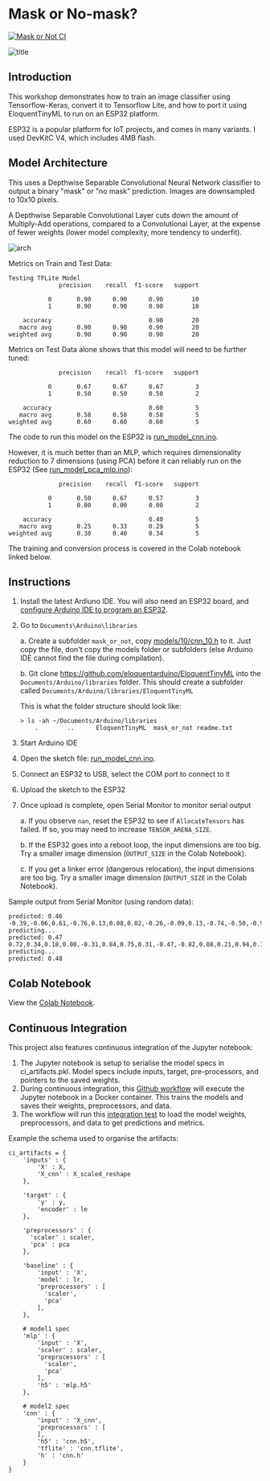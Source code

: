 # Mask or No-mask?

[![Mask or Not CI](https://github.com/lisaong/stackup-workshops/workflows/Mask%20or%20Not%20CI/badge.svg)](https://github.com/lisaong/stackup-workshops/actions?query=workflow%3A%22Mask+or+Not+CI%22)

![title](mask_no_mask.jpg)

## Introduction
This workshop demonstrates how to train an image classifier using Tensorflow-Keras, convert it to Tensorflow Lite, and how to port it using EloquentTinyML to run on an ESP32 platform.

ESP32 is a popular platform for IoT projects, and comes in many variants. I used DevKitC V4, which includes 4MB flash.

## Model Architecture

This uses a Depthwise Separable Convolutional Neural Network classifier to output a binary "mask" or "no mask" prediction. Images are downsampled to 10x10 pixels.

A Depthwise Separable Convolutional Layer cuts down the amount of Multiply-Add operations, compared to a Convolutional Layer, at the expense of fewer weights (lower model complexity, more tendency to underfit).

![arch](separable_cnn.png)

Metrics on Train and Test Data:
```
Testing TFLite Model
              precision    recall  f1-score   support

           0       0.90      0.90      0.90        10
           1       0.90      0.90      0.90        10

    accuracy                           0.90        20
   macro avg       0.90      0.90      0.90        20
weighted avg       0.90      0.90      0.90        20
```

Metrics on Test Data alone shows that this model will need to be further tuned:
```
              precision    recall  f1-score   support

           0       0.67      0.67      0.67         3
           1       0.50      0.50      0.50         2

    accuracy                           0.60         5
   macro avg       0.58      0.58      0.58         5
weighted avg       0.60      0.60      0.60         5
```

The code to run this model on the ESP32 is [run_model_cnn.ino](run_model_cnn.ino).

However, it is much better than an MLP, which requires dimensionality reduction to 7 dimensions (using PCA) before it can reliably run on the ESP32 (See [run_model_pca_mlp.ino](run_model_pca_mlp.ino)):
```
              precision    recall  f1-score   support

           0       0.50      0.67      0.57         3
           1       0.00      0.00      0.00         2

    accuracy                           0.40         5
   macro avg       0.25      0.33      0.29         5
weighted avg       0.30      0.40      0.34         5
```
The training and conversion process is covered in the Colab notebook linked below.

## Instructions
1. Install the latest Ardiuno IDE. You will also need an ESP32 board, and [configure Arduino IDE to program an ESP32](https://embedgyan.wordpress.com/2020/06/22/installing-the-esp32-board-in-arduino-ide-windows-mac-os-x-linux/).
2. Go to `Documents\Arduino\libraries`

   a. Create a subfolder `mask_or_not`, copy [models/10/cnn_10.h](models/10/cnn_10.h) to it. Just copy the file, don't copy the models folder or subfolders (else Arduino IDE cannot find the file during compilation).

   b. Git clone https://github.com/eloquentarduino/EloquentTinyML into the `Documents/Arduino/libraries` folder. This should create a subfolder called `Documents/Arduino/libraries/EloquentTinyML`

   This is what the folder structure should look like:
   ```
   > ls -ah ~/Documents/Arduino/libraries
       .		..		EloquentTinyML	mask_or_not	readme.txt
   ```
  
3. Start Arduino IDE
4. Open the sketch file: [run_model_cnn.ino](run_model_cnn.ino).
5. Connect an ESP32 to USB, select the COM port to connect to it
6. Upload the sketch to the ESP32
7. Once upload is complete, open Serial Monitor to monitor serial output
  
   a. If you observe `nan`, reset the ESP32 to see if `AllocateTensors` has failed. If so, you may need to increase `TENSOR_ARENA_SIZE`.

   b. If the ESP32 goes into a reboot loop, the input dimensions are too big. Try a smaller image dimension (`OUTPUT_SIZE` in the Colab Notebook).
  
   c. If you get a linker error (dangerous relocation), the input dimensions are too big. Try a smaller image dimension (`OUTPUT_SIZE` in the Colab Notebook).

Sample output from Serial Monitor (using random data):
```
predicted: 0.46
-0.39,-0.06,0.61,-0.76,0.13,0.08,0.02,-0.26,-0.09,0.13,-0.74,-0.50,-0.98,0.60,-0.19,0.13,0.94,-0.75,-0.74,-0.22,-0.95,-0.17,0.83,-0.54,-0.44,-0.64,0.54,0.05,0.57,0.47,-0.95,0.48,0.42,0.69,-0.43,0.61,-0.09,0.18,0.54,-0.91,0.14,0.91,-0.89,0.76,-0.49,-0.16,-0.02,-0.65,0.37,-0.86,-0.75,0.80,-0.44,-0.32,-0.04,0.57,-0.91,0.98,0.02,-0.87,-0.39,0.92,-0.71,0.39,0.84,-0.43,-0.43,0.24,0.44,0.06,0.12,0.79,-0.68,-0.61,0.83,0.05,-0.67,0.06,-0.90,-0.35,-0.64,-0.28,-0.72,-0.08,0.82,0.52,0.83,0.28,-0.87,0.65,-0.39,0.11,-0.69,0.08,-0.60,0.80,0.83,0.61,0.22,0.52,
predicting...
predicted: 0.47
0.72,0.34,0.18,0.00,-0.31,0.84,0.75,0.31,-0.47,-0.82,0.08,0.21,0.94,0.17,-0.36,0.98,-0.08,-0.33,0.19,0.07,0.72,-0.91,-0.06,0.27,-0.61,-0.86,0.72,-0.64,0.41,-0.49,0.07,-0.65,-0.26,-0.91,0.08,0.31,0.10,0.94,0.23,0.46,0.72,0.70,-0.83,0.17,0.65,-0.06,0.66,-0.43,0.45,-0.21,0.39,-0.69,-0.98,0.43,-0.39,0.80,0.31,-0.62,-0.80,-0.69,0.43,0.06,-0.28,0.40,-0.16,0.55,0.71,0.08,-0.82,-0.17,0.39,0.65,0.03,0.24,-0.28,-0.89,-0.83,0.07,-0.81,-0.56,0.45,-0.51,0.28,-0.06,-0.21,0.94,-0.04,0.23,-0.37,0.93,-1.00,-0.20,0.43,-0.65,0.87,0.96,0.81,-0.02,0.79,0.38,
predicting...
predicted: 0.48
```

## Colab Notebook
View the [Colab Notebook](mask_or_not.ipynb).

## Continuous Integration
This project also features continuous integration of the Jupyter notebook:
1. The Jupyter notebook is setup to serialise the model specs in ci_artifacts.pkl. Model specs include inputs, target, pre-processors, and pointers to the saved weights.
2. During continuous integration, this [Github workflow](../.github/workflows/maskornot.yml) will execute the Jupyter notebook in a Docker container. This trains the models and saves their weights, preprocessors, and data.
3. The workflow will run this [integration test](ci_test.py) to load the model weights, preprocessors, and data to get predictions and metrics.

Example the schema used to organise the artifacts:
```
ci_artifacts = {
    'inputs' : {
        'X' : X,
        'X_cnn' : X_scaled_reshape
    },

    'target' : {
        'y' : y,
        'encoder' : le
    },

    'preprocessors' : {
      'scaler' : scaler,
      'pca' : pca
    },

    'baseline' : {
        'input' : 'X',
        'model' : lr,
        'preprocessors' : [
          'scaler',
          'pca'
        ],
    },

    # model1 spec
    'mlp' : {
        'input' : 'X',
        'scaler' : scaler,
        'preprocessors' : [
          'scaler',
          'pca'                 
        ],
        'h5' : 'mlp.h5'
    },

    # model2 spec
    'cnn' : {
        'input' : 'X_cnn',
        'preprocessors' : [
        ],
        'h5' : 'cnn.h5',
        'tflite' : 'cnn.tflite',
        'h' : 'cnn.h' 
    }
}
```
